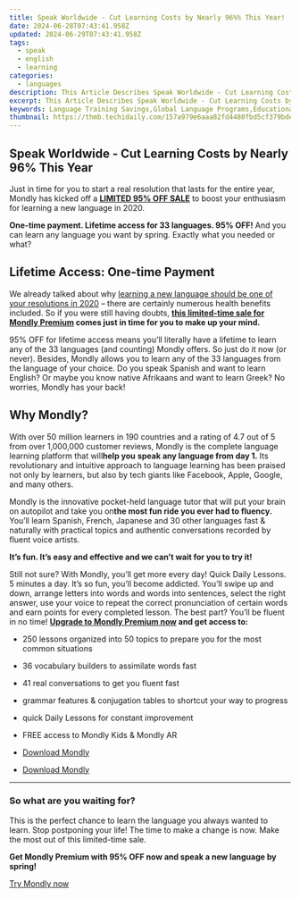 ```yaml
---
title: Speak Worldwide - Cut Learning Costs by Nearly 96%% This Year!
date: 2024-06-28T07:43:41.958Z
updated: 2024-06-29T07:43:41.958Z
tags:
  - speak
  - english
  - learning
categories:
  - languages
description: This Article Describes Speak Worldwide - Cut Learning Costs by Nearly 96%% This Year!
excerpt: This Article Describes Speak Worldwide - Cut Learning Costs by Nearly 96%% This Year!
keywords: Language Training Savings,Global Language Programs,Educational Cost Reduction,Language Learning Efficiency,Affordable Language Education,96%% Cost Savings in Languages,Learn Any Language Cheaply
thumbnail: https://thmb.techidaily.com/157a979e6aaa82fd4480fbd5cf379bdea463e7fa26b11cd450cfeeb0ec67e8d3.jpg
---
```


## Speak Worldwide - Cut Learning Costs by Nearly 96% This Year

 Just in time for you to start a real resolution that lasts for the entire year, Mondly has kicked off a [**LIMITED 95% OFF SALE**](https://shop.mondly.com/affiliate.php?ACCOUNT=ATISTUDI&AFFILIATE=108875&PATH=https://www.mondly.com?AFFILIATE=108875) to boost your enthusiasm for learning a new language in 2020.

**One-time payment. Lifetime access for 33 languages. 95% OFF!** And you can learn any language you want by spring. Exactly what you needed or what?

## Lifetime Access: One-time Payment

 We already talked about why [learning a new language should be one of your resolutions in 2020](https://shop.mondly.com/affiliate.php?ACCOUNT=ATISTUDI&AFFILIATE=108875&PATH=https://www.mondly.com?AFFILIATE=108875) – there are certainly numerous health benefits included. So if you were still having doubts, **[this limited-time sale for Mondly Premium](https://shop.mondly.com/affiliate.php?ACCOUNT=ATISTUDI&AFFILIATE=108875&PATH=https://www.mondly.com?AFFILIATE=108875) comes just in time for you to make up your mind.**

 95% OFF for lifetime access means you’ll literally have a lifetime to learn any of the 33 languages (and counting) Mondly offers. So just do it now (or never). Besides, Mondly allows you to learn any of the 33 languages from the language of your choice. Do you speak Spanish and want to learn English? Or maybe you know native Afrikaans and want to learn Greek? No worries, Mondly has your back!

## Why Mondly?

 With over 50 million learners in 190 countries and a rating of 4.7 out of 5 from over 1,000,000 customer reviews, Mondly is the complete language learning platform that will**help you** **speak any language from day 1.** Its revolutionary and intuitive approach to language learning has been praised not only by learners, but also by tech giants like Facebook, Apple, Google, and many others.

 Mondly is the innovative pocket-held language tutor that will put your brain on autopilot and take you on**the most fun ride you ever had to fluency.** You’ll learn Spanish, French, Japanese and 30 other languages fast & naturally with practical topics and authentic conversations recorded by fluent voice artists.

 **It’s fun. It’s easy and effective and we can’t wait for you to try it!**

 Still not sure? With Mondly, you’ll get more every day! Quick Daily Lessons. 5 minutes a day. It’s so fun, you’ll become addicted. You’ll swipe up and down, arrange letters into words and words into sentences, select the right answer, use your voice to repeat the correct pronunciation of certain words and earn points for every completed lesson. The best part? You’ll be fluent in no time! **[Upgrade to Mondly Premium now](https://shop.mondly.com/affiliate.php?ACCOUNT=ATISTUDI&AFFILIATE=108875&PATH=https://www.mondly.com?AFFILIATE=108875) and get access to:**

* 250 lessons organized into 50 topics to prepare you for the most common situations
* 36 vocabulary builders to assimilate words fast
* 41 real conversations to get you fluent fast
* grammar features & conjugation tables to shortcut your way to progress
* quick Daily Lessons for constant improvement
* FREE access to Mondly Kids & Mondly AR

* [Download Mondly](https://www.facebook.com/sharer/sharer.php?u=https%3A%2F%2Fwww.mondly.com%2Fblog%2Fmake-learning-new-language-easiest-resolution-2020-95-off%2F&t=Make+Learning+a+New+Language+Your+Easiest+Resolution+of+2020+with+95%25+off "Share on Facebook")
* [Download Mondly](https://shop.mondly.com/affiliate.php?ACCOUNT=ATISTUDI&AFFILIATE=108875&PATH=https://www.mondly.com?AFFILIATE=108875)

---

### So what are you waiting for?

 This is the perfect chance to learn the language you always wanted to learn. Stop postponing your life! The time to make a change is now. Make the most out of this limited-time sale.

 **Get Mondly Premium with 95% OFF now and speak a new language by spring!**

[Try Mondly now](https://adjt.mondly.com/5ixfg4k?campaign=blog-post-id-3785&fallback=https%3A%2F%2Fapp.mondly.com%3Futm%5Fmedium%3Dblog%5Fblog-post-id-3785%26utm%5Fsource%3Dblog-post-id-3785&redirect%5Fmacos=https%3A%2F%2Fapp.mondly.com%3Futm%5Fmedium%3Dblog%5Fblog-post-id-3785%26utm%5Fsource%3Dblog-post-id-3785&redirect%5Fandroid=https%3A%2F%2Fplay.google.com%2Fstore%2Fapps%2Fdetails%3Fid%3Dcom.atistudios.mondly.languages%3Futm%5Fmedium%3Dblog%5Fblog-post-id-3785%26utm%5Fsource%3Dblog-post-id-3785&redirect%5Fios=https%3A%2F%2Fapps.apple.com%2Fapp%2Fapple-store%2Fid987873536%3Fpt%3D78954800%26ct%3Dblog-post-id-3785%26mt%3D8 "Try Mondly now")

<ins class="adsbygoogle"
     style="display:block"
     data-ad-format="autorelaxed"
     data-ad-client="ca-pub-7571918770474297"
     data-ad-slot="1223367746"></ins>



<ins class="adsbygoogle"
     style="display:block"
     data-ad-client="ca-pub-7571918770474297"
     data-ad-slot="8358498916"
     data-ad-format="auto"
     data-full-width-responsive="true"></ins>


